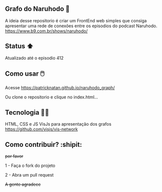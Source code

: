 ## Grafo do Naruhodo 🧠
A ideia desse repositorio é criar um FrontEnd web simples que consiga apresentar uma rede de conexões entre os episodios do podcast Naruhodo.
https://www.b9.com.br/shows/naruhodo/

## Status :arrow_up:
Atualizado até o episodio 412

## Como usar 🖱️
Acesse https://patricknatan.github.io/naruhodo_graph/

Ou clone o repositorio e clique no index.html...

## Tecnologia 🧑‍💻
HTML, CSS e JS
VisJs para apresentação dos grafos
https://github.com/visjs/vis-network

## Como contribuir? :shipit:
~~por favor~~

1 - Faça o fork do projeto

2 - Abra um pull request

~~A gente agradece~~



